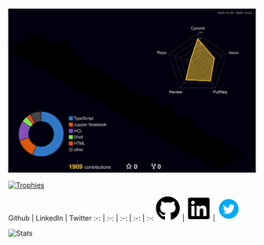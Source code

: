 
[![3D Contributions](https://raw.githubusercontent.com/mishraomp/mishraomp/output-3d-contrib/profile-night-rainbow.svg)](https://github.com/yoshi389111/github-profile-3d-contrib)

[![Trophies](https://github-profile-trophy.vercel.app/?username=mishraomp&column=-1&theme=tokyonight&rank=SECRET,SSS,SS,S,AAA,AA,A&no-frame=true)](https://github.com/ryo-ma/github-profile-trophy)

Github | LinkedIn | Twitter
:-: | :-: | :-: | :-: | :-:
[![github](.images/github.png)](https://github.com/mishraomp) | [![linkedin](.images/linkedin.png)](https://www.linkedin.com/in/omprakash-mishra/) | [![twitter](.images/twitter-icon.png)](https://twitter.com/istrueEQLfalse) 

![Stats](https://github-readme-stats.vercel.app/api?username=mishraomp&show_icons=true&theme=transparent&hide_border=true&hide=stars)

